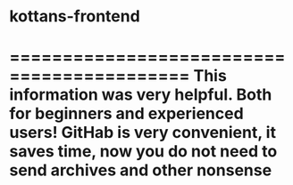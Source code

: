 # kottans-frontend

===========================================
This information was very helpful. Both for beginners and experienced users! GitHab is very convenient, it saves time, now you do not need to send archives and other nonsense
===========================================
